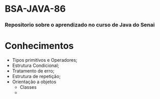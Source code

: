 # BSA-JAVA-86

### Repositorio sobre o aprendizado no curso de Java do Senai

# Conhecimentos

- Tipos primitivos e Operadores;
- Estrutura Condicional;
- Tratamento de erro;
- Estrutura de repetição;
- Orientação a objetos
  - Classes
  - 
